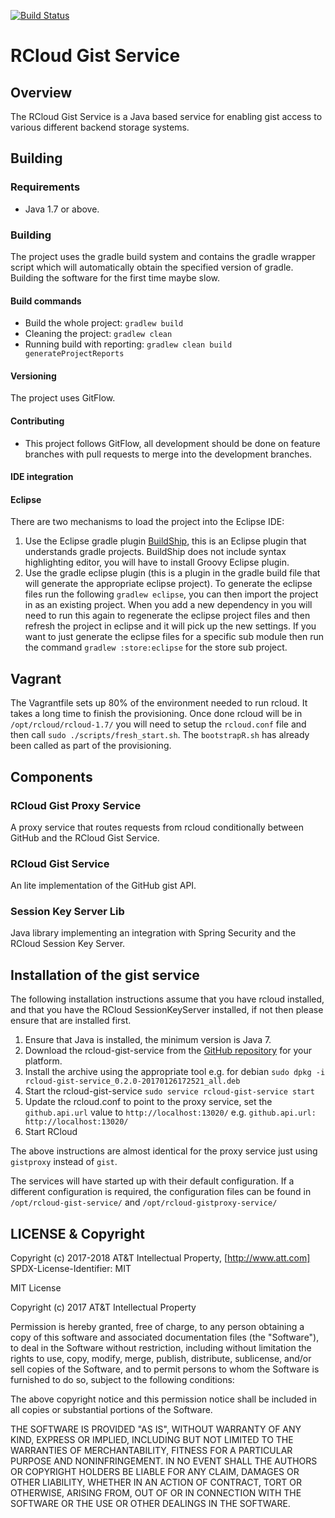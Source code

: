 [![Build Status](https://travis-ci.org/MangoTheCat/rcloud-gist-services.svg?branch=master)](https://travis-ci.org/MangoTheCat/rcloud-gist-services)

# RCloud Gist Service

## Overview

The RCloud Gist Service is a Java based service for enabling gist access to various different backend storage systems.

## Building
### Requirements
* Java 1.7 or above.

### Building
The project uses the gradle build system and contains the gradle wrapper script
which will automatically obtain the specified version of gradle. Building the
software for the first time maybe slow.

#### Build commands
* Build the whole project: `gradlew build`
* Cleaning the project: `gradlew clean`
* Running build with reporting: `gradlew clean build generateProjectReports`

#### Versioning
The project uses GitFlow.

#### Contributing
* This project follows GitFlow, all development should be done on feature branches with pull requests to merge into the development branches.

#### IDE integration
#### Eclipse
There are two mechanisms to load the project into the Eclipse IDE:
1. Use the Eclipse gradle plugin [BuildShip](https://github.com/eclipse/buildship), this is an Eclipse plugin that understands gradle projects. BuildShip does not include syntax highlighting editor, you will have to install Groovy Eclipse plugin.
2. Use the gradle eclipse plugin (this is a plugin in the gradle build file that will generate the appropriate eclipse project). To generate the eclipse files run the following `gradlew eclipse`, you can then import the project in as an existing project. When you add a new dependency in you will need to run this again to regenerate the eclipse project files and then refresh the project in eclipse and it will pick up the new settings. If you want to just generate the eclipse files for a specific sub module then run the command `gradlew :store:eclipse` for the store sub project.


## Vagrant
The Vagrantfile sets up 80% of the environment needed to run rcloud. It takes a long time to finish the provisioning. Once done rcloud will be in `/opt/rcloud/rcloud-1.7/` you will need to setup the `rcloud.conf` file and then call `sudo ./scripts/fresh_start.sh`. The `bootstrapR.sh` has already been called as part of the provisioning.

## Components
### RCloud Gist Proxy Service
A proxy service that routes requests from rcloud conditionally between GitHub
and the RCloud Gist Service.

### RCloud Gist Service
An lite implementation of the GitHub gist API.

### Session Key Server Lib
Java library implementing an integration with Spring Security and the RCloud
Session Key Server.

## Installation of the gist service
The following installation instructions assume that you have rcloud installed,
and that you have the RCloud SessionKeyServer installed, if not then please
ensure that are installed first.

1. Ensure that Java is installed, the minimum version is Java 7.
1. Download the rcloud-gist-service from the [GitHub repository](https://github.com/MangoTheCat/rcloud-gist-services/releases) for your platform.
1. Install the archive using the appropriate tool e.g. for debian `sudo dpkg -i rcloud-gist-service_0.2.0-20170126172521_all.deb`
1. Start the rcloud-gist-service `sudo service rcloud-gist-service start`
1. Update the rcloud.conf to point to the proxy service, set the `github.api.url` value to `http://localhost:13020/` e.g. `github.api.url: http://localhost:13020/`
1. Start RCloud

The above instructions are almost identical for the proxy service just using `gistproxy` instead of `gist`.

The services will have started up with their default configuration. If a different configuration is required, the configuration files can be found in `/opt/rcloud-gist-service/` and `/opt/rcloud-gistproxy-service/`

## LICENSE & Copyright

Copyright (c) 2017-2018 AT&T Intellectual Property, [http://www.att.com]
SPDX-License-Identifier:   MIT

MIT License

Copyright (c) 2017 AT&T Intellectual Property

Permission is hereby granted, free of charge, to any person obtaining a copy
of this software and associated documentation files (the "Software"), to deal
in the Software without restriction, including without limitation the rights
to use, copy, modify, merge, publish, distribute, sublicense, and/or sell
copies of the Software, and to permit persons to whom the Software is
furnished to do so, subject to the following conditions:

The above copyright notice and this permission notice shall be included in
all copies or substantial portions of the Software.

THE SOFTWARE IS PROVIDED "AS IS", WITHOUT WARRANTY OF ANY KIND, EXPRESS OR
IMPLIED, INCLUDING BUT NOT LIMITED TO THE WARRANTIES OF MERCHANTABILITY,
FITNESS FOR A PARTICULAR PURPOSE AND NONINFRINGEMENT. IN NO EVENT SHALL THE
AUTHORS OR COPYRIGHT HOLDERS BE LIABLE FOR ANY CLAIM, DAMAGES OR OTHER
LIABILITY, WHETHER IN AN ACTION OF CONTRACT, TORT OR OTHERWISE, ARISING FROM,
OUT OF OR IN CONNECTION WITH THE SOFTWARE OR THE USE OR OTHER DEALINGS IN
THE SOFTWARE.
